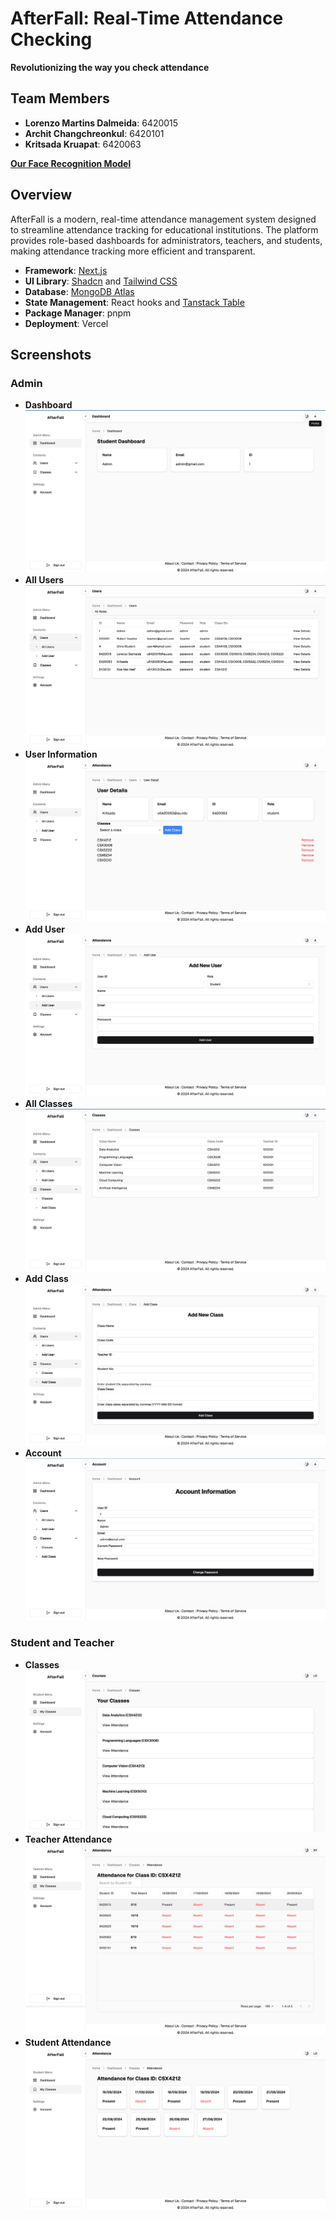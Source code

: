 # AfterFall: Real-Time Attendance Checking

**Revolutionizing the way you check attendance**

## Team Members
- **Lorenzo Martins Dalmeida**: 6420015
- **Archit Changchreonkul**: 6420101
- **Kritsada Kruapat**: 6420063

**[Our Face Recognition Model](https://github.com/OwenYooYoo/webcam-antispoofing)**

## Overview

AfterFall is a modern, real-time attendance management system designed to streamline attendance tracking for educational institutions. The platform provides role-based dashboards for administrators, teachers, and students, making attendance tracking more efficient and transparent.

- **Framework**: [Next.js](https://nextjs.org/) 
- **UI Library**: [Shadcn](https://ui.shadcn.com/) and [Tailwind CSS](https://tailwindcss.com/)
- **Database**: [MongoDB Atlas](https://www.mongodb.com/cloud/atlas)
- **State Management**: React hooks and [Tanstack Table](https://tanstack.com/table)
- **Package Manager**: pnpm
- **Deployment**: Vercel

## Screenshots

### Admin
- **Dashboard**
![Dashboard](./img/admin/dashboard.png)
- **All Users**
![All Users](./img/admin/allUsers.png)
- **User Information**
![User Information](./img/admin/studentInfo.png)
- **Add User**
![Add User](./img/admin/addUser.png)
- **All Classes**
![All Classes](./img/admin/classes.png)
- **Add Class**
![Add Class](./img/admin/addClass.png)
- **Account**
![Account](./img/admin/account.png)

### Student and Teacher
- **Classes**
![Classes](./img/student/classes.png)
- **Teacher Attendance**
![Teacher Attendance](./img/teacher/attendance.png)
- **Student Attendance**
![Student Attendance](./img/student/attendance.png)

